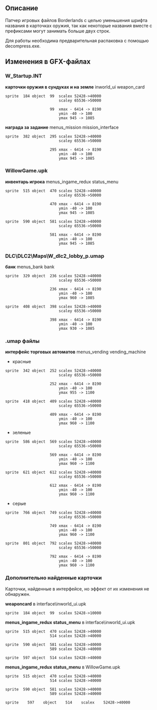 ## Описание
Патчер игровых файлов Borderlands с целью уменьшения шрифта названия в карточках оружия, так как некоторые названия вместе с префиксами могут занимать больше двух строк.



Для работы необходима предварительная распаковка с помощью decompress.exe.

## Изменения в GFX-файлах

### W_Startup.INT

__карточки оружия в сундуках и на земле__
inworld_ui weapon_card

```
sprite  184 object  99  scalex 52428->40000
                        scaley 65536->50000

                    99  xmax - 6414 -> 8190
                        ymin -40 -> 100
                        ymax 945 -> 1085
```

__награда за задание__
menus_mission mission_interface
```
sprite  382 object  295 scalex 52428->40000
                        scaley 65536->50000

                    295 xmax - 6414 -> 8190
                        ymin -40 -> 100
                        ymax 945 -> 1085
```

### WillowGame.upk

__инвентарь игрока__
menus_ingame_redux status_menu
```
sprite  515 object  470 scalex 52428->40000
                        scaley 65536->50000

                    470 xmax - 6414 -> 8190
                        ymin -40 -> 100
                        ymax 945 -> 1085

sprite  590 object  581 scalex 52428->40000
                        scaley 65536->50000

                    581 xmax - 6414 -> 8190
                        ymin -40 -> 100
                        ymax 945 -> 1085
```

### DLC\DLC2\Maps\W_dlc2_lobby_p.umap
__банк__
menus_bank bank
```
sprite  329 object  236 scalex 52428->40000
                        scaley 65536->50000

                    236 xmax - 6414 -> 8190
                        ymin -40 -> 100
                        ymax 960 -> 1085

sprite  408 object  398 scalex 52428->40000
                        scaley 65536->50000

                    398 xmax - 6414 -> 8190
                        ymin -40 -> 100
                        ymax 930 -> 1085
```

### .umap файлы

__интерфейс торговых автоматов__
menus_vending vending_machine

- красные
```
sprite  342 object  252 scalex 52428->40000
                        scaley 65536->50000
                        
                    252 xmax - 6414 -> 8190
                        ymin -40 -> 100
                        ymax 955 -> 1100

sprite  418 object  409 scalex 52428->40000
                        scaley 65536->50000

                    409 xmax - 6414 -> 8190
                        ymin -40 -> 100
                        ymax 960 -> 1100
```
- зеленые
```
sprite  586 object  569 scalex 52428->40000
                        scaley 65536->50000

                    569 xmax - 6414 -> 8190
                        ymin -40 -> 100
                        ymax 960 -> 1100

sprite  621 object  612 scalex 52428->40000
                        scaley 65536->50000

                    612 xmax - 6414 -> 8190
                        ymin -40 -> 100
                        ymax 960 -> 1100
```
- серые
```
sprite  766 object  749 scalex 52428->40000
                        scaley 65536->50000

                    749 xmax - 6414 -> 8190
                        ymin -40 -> 100
                        ymax 960 -> 1100

sprite  801 object  792 scalex 52428->40000
                        scaley 65536->50000

                    792 xmax - 6414 -> 8190
                        ymin -40 -> 100
                        ymax 960 -> 1100
```

### Дополнительно найденные карточки
Карточки, найденные в интерфейсе, но эффект от их изменения не обнаружен.

__weaponcard__ в interface\inworld_ui.upk
```
sprite  184 object  99  scalex 52428->10000
```
__menus_ingame_redux status_menu__ в interface\inworld_ui.upk
```
sprite  515 object  470 scalex 52428->40000
                    514 scalex 52428->40000

sprite  590 object  581 scalex 52428->40000
                    589 scalex 52428->40000

sprite  597 object  514 scalex 52428->40000
```

__menus_ingame_redux status_menu__ в WillowGame.upk
```
sprite  515 object  470 scalex 52428->40000
                    514 scalex 52428->40000

sprite  590 object  581 scalex 52428->40000
                    589 scalex 52428->40000

sprite    597    object    514    scalex    52428->40000
```
